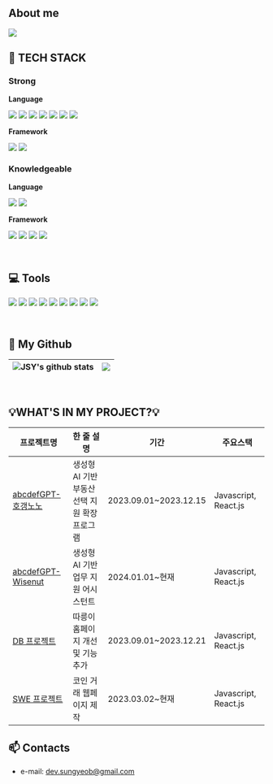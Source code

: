 ## About me
<img src="https://capsule-render.vercel.app/api?type=waving&color=gradient&customColorList=7&height=300&section=header&desc=👋🏻Hello%20World!&nbsp;&descSize=40&descAlignY=25&text=JSY's%20GitHub&fontSize=90&fontColor=ffffff&animation=fadeIn" />
<!-- badge github : https://github.com/Envoy-VC/awesome-badges -->
<h2 align="left">🔨 TECH STACK</h2>
<h3 align="left">Strong</h3>

**Language**

<p align="left">
  <img src="https://img.shields.io/badge/JavaScript-F7DF1E?style=flat&logo=JavaScript&logoColor=white"/>
  <img src="https://img.shields.io/badge/HTML5-E34F26?style=flat&logo=HTML5&logoColor=white"/>
  <img src="https://img.shields.io/badge/CSS3-1572B6?style=flat&logo=CSS3&logoColor=white"/>
  <img src="https://img.shields.io/badge/MySQL-4479A1?style=flat&logo=MySQL&logoColor=white"/>
  <img src="https://img.shields.io/badge/C-A8B9CC?style=flat&logo=C&logoColor=white"/>
  <img src="https://img.shields.io/badge/c++-00599C?style=flat&logo=c%2B%2B&logoColor=white"/>
  <img src="https://img.shields.io/badge/Python-3776AB?style=flat&logo=python&logoColor=white"/>
</p>  

**Framework**

<p align="left">
  <img src="https://img.shields.io/badge/React.js-61DAFB?style=flat&logo=React&logoColor=white"/>
  <img src="https://img.shields.io/badge/Next.js-000?logo=nextdotjs&logoColor=fff&style=flat"/>
</p>  

<h3 align="left">Knowledgeable</h3>

**Language**

<p align="left">
  <img src="https://img.shields.io/badge/kotlin-%237F52FF.svg?style=flat&logo=kotlin&logoColor=white"/>
  <img src="https://img.shields.io/badge/java-%23ED8B00.svg?style=flat&logo=openjdk&logoColor=white"/>
</p>  

**Framework**

<p align="left">
  <img src="https://img.shields.io/badge/Vue.js-35495E?style=flat&logo=vue.js&logoColor=4FC08D"/>
  <img src="https://img.shields.io/badge/Spring-6DB33F?style=flat&logo=spring&logoColor=white"/>
  <img src="https://img.shields.io/badge/Node.js-43853D?style=flat&logo=node.js&logoColor=white"/>
  <img src="https://img.shields.io/badge/Express.js-404D59?style=flat"/>
</p>  

<br/>

<h2 align="left">💻 Tools</h2>
<p>
  <img src="https://img.shields.io/badge/GIT-E44C30?style=flat&logo=git&logoColor=white"/>
  <img src="https://img.shields.io/badge/Github-000000?style=flat&logo=Github&logoColor=white"/>
  <img src="https://img.shields.io/badge/Gitlab-F05032?style=flat&logo=Gitlab&logoColor=white"/>
  <img src="https://img.shields.io/badge/Fork-42C2F2?style=flat&logo=git-fork&logoColor=white"/>
  <img src="https://img.shields.io/badge/Figma-F24E1E?style=flat&logo=Figma&logoColor=white"/>
  <img src="https://img.shields.io/badge/Notion-ffffff?style=flat&logo=Notion&logoColor=black"/>
  <img src="https://img.shields.io/badge/Microsoft_Teams-6264A7?style=flat&logo=microsoft-teams&logoColor=white"/>
  <img src="https://img.shields.io/badge/Postman-FF6C37?style=flat&logo=Postman&logoColor=white"/>
  <img src="https://img.shields.io/badge/Slack-4A154B?logo=slack&logoColor=fff)"/>
</p>
<br/>
<h2 align="left">💾 My Github</h2>

| <a><img align="center" src="https://github-readme-stats.vercel.app/api?username=JungSungYeob&show_icons=true&theme=dracula&rank_icon=github" alt="JSY's github stats" /></a> | <a><img align="center" src="https://github-readme-stats.vercel.app/api/top-langs/?username=JungSungYeob&layout=compact&theme=dracula" /></a> |
| ------------- | ------------- |


<br>
<h2 align="left">💡WHAT'S IN MY PROJECT?💡</h2>
<table>
  <thead>
    <tr>
      <th>프로젝트명</th>
      <th>한 줄 설명</th>
      <th>기간</th>
      <th>주요스택</th>
    </tr>
  </thead>
  <tbody>
    <tr>
      <td><a href="https://github.com/abcdefGPT-chambit/hogangnono-chrome-extension.git">abcdefGPT-호갱노노</a></td>
      <td>생성형 AI 기반 부동산 선택 지원 확장프로그램</td>
      <td>2023.09.01~2023.12.15</td>
      <td>Javascript, React.js</td>
    </tr>
    <tr>
      <td><a href="https://github.com/abcdefGPT/abcdefGPT-FE.git">abcdefGPT-Wisenut</a></td>
      <td>생성형 AI 기반 업무 지원 어시스턴트</td>
      <td>2024.01.01~현재</td>
      <td>Javascript, React.js</td>
    </tr>
    <tr>
      <td><a href="https://github.com/Database-5-Project-2023/Client.git">DB 프로젝트</a></td>
      <td>따릉이 홈페이지 개선 및 기능 추가</td>
      <td>2023.09.01~2023.12.21</td>
      <td>Javascript, React.js</td>
    </tr>
    <tr>
      <td><a href="https://github.com/JungSungYeob/SE_project03.git">SWE 프로젝트</a></td>
      <td>코인 거래 웹페이지 제작</td>
      <td>2023.03.02~현재</td>
      <td>Javascript, React.js</td>
    </tr>
  </tbody>
</table>


<!--
<h2 align="left">💻 My Online Judge</h2>

![Solved.ac Profile](http://mazassumnida.wtf/api/v2/generate_badge?boj=sung87331)]
-->

## :mailbox: Contacts
- e-mail: dev.sungyeob@gmail.com
